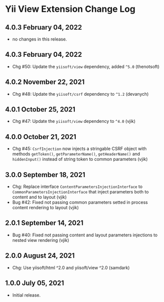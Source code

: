 # Yii View Extension Change Log

## 4.0.3 February 04, 2022

- no changes in this release.

## 4.0.3 February 04, 2022

- Chg #50: Update the `yiisoft/view` dependency, added `^5.0` (thenotsoft)

## 4.0.2 November 22, 2021

- Chg #48: Update the `yiisoft/csrf` dependency to `^1.2` (devanych)

## 4.0.1 October 25, 2021

- Chg #47: Update the `yiisoft/view` dependency to `^4.0` (vjik)

## 4.0.0 October 21, 2021

- Chg #45: `CsrfInjection` now injects a stringable CSRF object with methods `getToken()`,
  `getParameterName()`, `getHeaderName()` and `hiddenInput()` instead of string token to common parameters (vjik)

## 3.0.0 September 18, 2021

- Chg: Replace interface `ContentParametersInjectionInterface` to `CommonParametersInjectionInterface` that inject
  parameters both to content and to layout (vjik)
- Bug #42: Fixed not passing common parameters setted in process content rendering to layout (vjik)

## 2.0.1 September 14, 2021

- Bug #40: Fixed not passing content and layout parameters injections to nested view rendering (vjik)

## 2.0.0 August 24, 2021

- Chg: Use yiisoft/html ^2.0 and yiisoft/view ^2.0 (samdark)

## 1.0.0 July 05, 2021

- Initial release.
